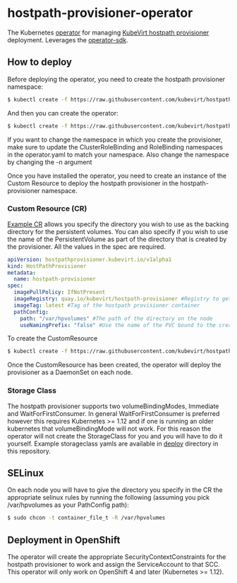 # hostpath-provisioner-operator
The Kubernetes [operator](https://github.com/operator-framework) for managing [KubeVirt hostpath provisioner](https://github.com/kubevirt/hostpath-provisioner) deployment.
Leverages the [operator-sdk](https://github.com/operator-framework/operator-sdk/).

## How to deploy
Before deploying the operator, you need to create the hostpath provisioner namespace:
```bash
$ kubectl create -f https://raw.githubusercontent.com/kubevirt/hostpath-provisioner-operator/master/deploy/namespace.yaml
```
And then you can create the operator:
```bash
$ kubectl create -f https://raw.githubusercontent.com/kubevirt/hostpath-provisioner-operator/master/deploy/operator.yaml -n hostpath-provisioner
```

If you want to change the namespace in which you create the provisioner, make sure to update the ClusterRoleBinding and RoleBinding namespaces in the operator.yaml to match your namespace. Also change the namespace by changing the -n argument

Once you have installed the operator, you need to create an instance of the Custom Resource to deploy the hostpath provisioner in the hostpath-provisioner namespace.

### Custom Resource (CR)
[Example CR](deploy/hostpathprovisioner_cr.yaml) allows you specify the directory you wish to use as the backing directory for the persistent volumes. You can also specify if you wish to use the name of the PersistentVolume as part of the directory that is created by the provisioner. All the values in the spec are required.
```yaml
apiVersion: hostpathprovisioner.kubevirt.io/v1alpha1
kind: HostPathProvisioner
metadata:
  name: hostpath-provisioner
spec:
  imagePullPolicy: IfNotPresent
  imageRegistry: quay.io/kubevirt/hostpath-provisioner #Registry to get the hostpath provisioner container from
  imageTag: latest #Tag of the hostpath provisioner container
  pathConfig:
    path: "/var/hpvolumes" #The path of the directory on the node
    useNamingPrefix: "false" #Use the name of the PVC bound to the created PV as part of the directory name.
```

To create the CustomResource
```bash
$ kubectl create -f https://raw.githubusercontent.com/kubevirt/hostpath-provisioner-operator/master/deploy/hostpathprovisioner_cr.yaml -n hostpath-provisioner
```
Once the CustomResource has been created, the operator will deploy the provisioner as a DaemonSet on each node.

### Storage Class
The hostpath provisioner supports two volumeBindingModes, Immediate and WaitForFirstConsumer. In general WaitForFirstConsumer is preferred however this requires Kubernetes >= 1.12 and if one is running an older kubernetes that volumeBindingMode will not work. For this reason the operator will not create the StorageClass for you and you will have to do it yourself. Example storageclass yamls are available in [deploy](deploy) directory in this repository.

## SELinux
On each node you will have to give the directory you specify in the CR the appropriate selinux rules by running the following (assuming you pick /var/hpvolumes as your PathConfig path):
```bash
$ sudo chcon -t container_file_t -R /var/hpvolumes
```

## Deployment in OpenShift
The operator will create the appropriate SecurityContextConstraints for the hostpath provisioner to work and assign the ServiceAccount to that SCC. This operator will only work on OpenShift 4 and later (Kubernetes >= 1.12).
